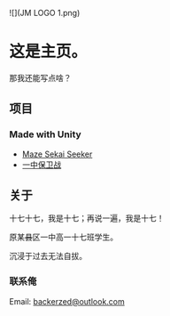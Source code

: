 ![](JM LOGO 1.png)

# 这是主页。

那我还能写点啥？

## 项目

### Made with Unity

- [Maze Sekai Seeker](game-mss.md)
- [一中保卫战](game-n1msd.md)

## 关于

十七十七，我是十七；再说一遍，我是十七！

原某~~县~~区一中高一十七班学生。

沉浸于过去无法自拔。

### 联系俺

Email: backerzed@outlook.com
